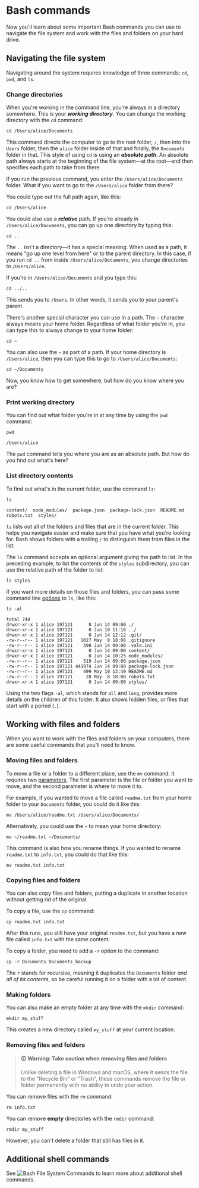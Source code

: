 # Bash commands

Now you'll learn about some important Bash commands you can use to navigate the file system and work with the files and folders on your hard drive.

## Navigating the file system
Navigating around the system requires knowledge of three commands: `cd`, `pwd`, and `ls`.

### Change directories
When you're working in the command line, you're always in a directory somewhere. This is your **_working directory_**. You can change the working directory with the `cd` command:
```shell
cd /Users/alice/Documents
```

This command directs the computer to go to the root folder, `/`, then into the `Users` folder, then the `alice` folder inside of that and finally, the `Documents` folder in that. This style of using `cd` is using an **_absolute path_**. An absolute path always starts at the beginning of the file system—at the root—and then specifies each path to take from there.

If you run the previous command, you enter the `/Users/alice/Documents` folder. What if you want to go to the `/Users/alice` folder from there?

You could type out the full path again, like this:
```shell
cd /Users/alice
```

You could also use a **_relative_** path. If you're already in `/Users/alice/Documents`, you can go up one directory by typing this:
```shell
cd ..
```

The `..` isn't a directory—it has a special meaning. When used as a path, it means "go up one level from here" or to the parent directory. In this case, if you run `cd ..` from inside `/Users/alice/Documents`, you change directories to `/Users/alice`.

If you're in `/Users/alice/Documents` and you type this:
```shell
cd ../..
```

This sends you to `/Users`. In other words, it sends you to your parent's parent.

There's another special character you can use in a path. The `~` character always means your home folder. Regardless of what folder you're in, you can type this to always change to your home folder:
```shell
cd ~
```

You can also use the `~` as part of a path. If your home directory is `/Users/alice`, then you can type this to go to `/Users/alice/Documents`:
```shell
cd ~/Documents
```

Now, you know how to get somewhere, but how do you know where you are?

### Print working directory
You can find out what folder you're in at any time by using the `pwd` command:
```shell
pwd

/Users/alice
```

The `pwd` command tells you where you are as an absolute path. But how do you find out what's here?

### List directory contents
To find out what's in the current folder, use the command `ls`:
```shell
ls

content/  node_modules/  package.json  package-lock.json  README.md  robots.txt  styles/
```

`ls` lists out all of the folders and files that are in the current folder. This helps you navigate easier and make sure that you have what you're looking for. Bash shows folders with a trailing `/` to distinguish them from files in the list.

The `ls` command accepts an optional argument giving the path to list. In the preceding example, to list the contents of the `styles` subdirectory, you can use the relative path of the folder to list:
```shell
ls styles
```

If you want more details on those files and folders, you can pass some command line [options](https://lms.techelevator.com/cohorts/42/blocks/5/content_files/command-line/03-command-line.md#options) to `ls`, like this:
```shell
ls -al

total 744
drwxr-xr-x 1 alice 197121      0 Jun 14 09:00 ./
drwxr-xr-x 1 alice 197121      0 Jun 10 11:18 ../
drwxr-xr-x 1 alice 197121      0 Jun 14 12:12 .git/
-rw-r--r-- 1 alice 197121   1027 May  8 18:08 .gitignore
-rw-r--r-- 1 alice 197121    390 Jun 14 09:00 .vale.ini
drwxr-xr-x 1 alice 197121      0 Jun 14 09:00 content/
drwxr-xr-x 1 alice 197121      0 Jun 14 10:25 node_modules/
-rw-r--r-- 1 alice 197121    519 Jun 14 09:00 package.json
-rw-r--r-- 1 alice 197121 441974 Jun 14 09:00 package-lock.json
-rw-r--r-- 1 alice 197121    499 May 10 13:49 README.md
-rw-r--r-- 1 alice 197121     28 May  8 18:08 robots.txt
drwxr-xr-x 1 alice 197121      0 Jun 14 09:00 styles/
```

Using the two flags `-al`, which stands for `all` and `long`, provides more details on the children of this folder. It also shows hidden files, or files that start with a period (`.`).

## Working with files and folders
When you want to work with the files and folders on your computers, there are some useful commands that you'll need to know.

### Moving files and folders
To move a file or a folder to a different place, use the `mv` command. It requires two [parameters](https://lms.techelevator.com/cohorts/42/blocks/5/content_files/command-line/03-command-line.md#parameters). The first parameter is the file or folder you want to move, and the second parameter is where to move it to.

For example, if you wanted to move a file called `readme.txt` from your home folder to your `Documents` folder, you could do it like this:
```shell
mv /Users/alice/readme.txt /Users/alice/Documents/
```

Alternatively, you could use the `~` to mean your home directory:
```shell
mv ~/readme.txt ~/Documents/
```

This command is also how you rename things. If you wanted to rename `readme.txt` to `info.txt`, you could do that like this:
```shell
mv readme.txt info.txt
```

### Copying files and folders
You can also copy files and folders, putting a duplicate in another location without getting rid of the original.

To copy a file, use the `cp` command:
```shell
cp readme.txt info.txt
```

After this runs, you still have your original `readme.txt`, but you have a new file called `info.txt` with the same content.

To copy a folder, you need to add a `-r` option to the command:
```shell
cp -r Documents Documents_backup
```

The `r` stands for recursive, meaning it duplicates the `Documents` folder _and all of its contents_, so be careful running it on a folder with a lot of content.

### Making folders
You can also make an empty folder at any time with the `mkdir` command:
```shell
mkdir my_stuff
```

This creates a new directory called `my_stuff` at your current location.

### Removing files and folders
>**🛈 Warning: Take caution when removing files and folders**
>
>Unlike deleting a file in Windows and macOS, where it sends the file to the "Recycle Bin" or "Trash", these commands remove the file or folder permanently with no ability to undo your action.

You can remove files with the `rm` command:
```shell
rm info.txt
```

You can remove **empty** directories with the `rmdir` command:
```shell
rmdir my_stuff
```

However, you can't delete a folder that still has files in it.

## Additional shell commands
See ![Bash File System Commands](https://en.wikibooks.org/wiki/Guide_to_Unix/Commands/File_System_Utilities) to learn more about additional shell commands.

